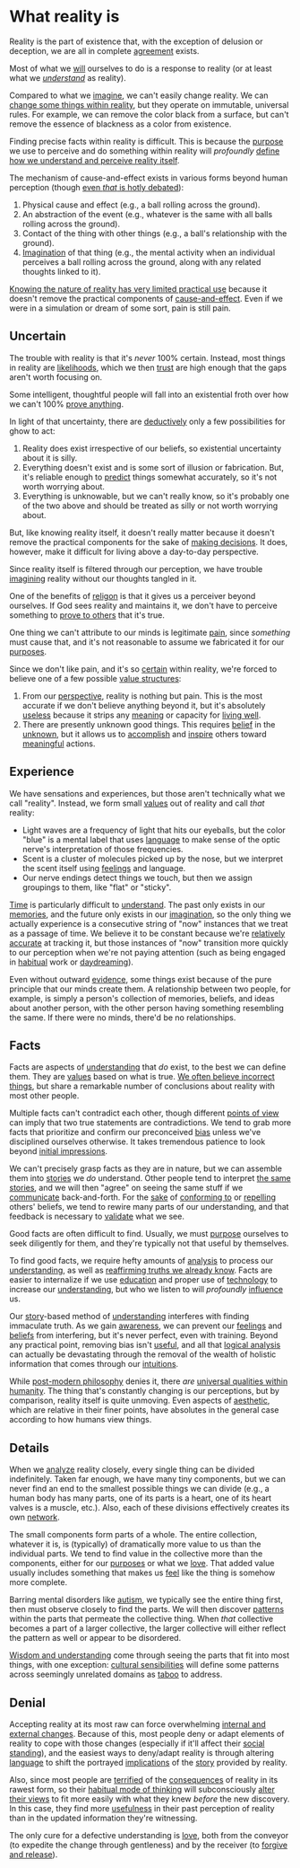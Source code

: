 
# What reality is

Reality is the part of existence that, with the exception of delusion or deception, we are all in complete [agreement](conflicts-inner.md) exists.

Most of what we [will](purpose.md) ourselves to do is a response to reality (or at least what we *[understand](understanding.md)* as reality).

Compared to what we [imagine](imagination.md), we can't easily change reality. We can [change some things within reality](mind-creativity-results.md), but they operate on immutable, universal rules. For example, we can remove the color black from a surface, but can't remove the essence of blackness as a color from existence.

Finding precise facts within reality is difficult. This is because the [purpose](purpose.md) we use to perceive and do something within reality will *profoundly* [define how we understand and perceive reality itself](image.md).

The mechanism of cause-and-effect exists in various forms beyond human perception (though [even *that* is hotly debated](glossary-philosophy.md)):

1. Physical cause and effect (e.g., a ball rolling across the ground).
2. An abstraction of the event (e.g., whatever is the same with all balls rolling across the ground).
3. Contact of the thing with other things (e.g., a ball's relationship with the ground).
4. [Imagination](imagination.md) of that thing (e.g., the mental activity when an individual perceives a ball rolling across the ground, along with any related thoughts linked to it).

[Knowing the nature of reality has very limited practical use](philosophy.md) because it doesn't remove the practical components of [cause-and-effect](mind-creativity-results.md). Even if we were in a simulation or dream of some sort, pain is still pain.

## Uncertain

The trouble with reality is that it's *never* 100% certain. Instead, most things in reality are [likelihoods](math.md), which we then [trust](trust.md) are high enough that the gaps aren't worth focusing on.

Some intelligent, thoughtful people will fall into an existential froth over how we can't 100% [prove anything](understanding-certainty.md).

In light of that uncertainty, there are [deductively](logic.md) only a few possibilities for ghow to act:

1. Reality does exist irrespective of our beliefs, so existential uncertainty about it is silly.
2. Everything doesn't exist and is some sort of illusion or fabrication. But, it's reliable enough to [predict](imagination.md) things somewhat accurately, so it's not worth worrying about.
3. Everything is unknowable, but we can't really know, so it's probably one of the two above and should be treated as silly or not worth worrying about.

But, like knowing reality itself, it doesn't really matter because it doesn't remove the practical components for the sake of [making decisions](decisions.md). It does, however, make it difficult for living above a day-to-day perspective.

Since reality itself is filtered through our perception, we have trouble [imagining](imagination.md) reality without our thoughts tangled in it.

One of the benefits of [religon](religion.md) is that it gives us a perceiver beyond ourselves. If God sees reality and maintains it, we don't have to perceive something to [prove to others](power-influence.md) that it's true.

One thing we can't attribute to our minds is legitimate [pain](mind-feelings-fear.md), since *something* must cause that, and it's not reasonable to assume we fabricated it for our [purposes](purpose.md).

Since we don't like pain, and it's so [certain](understanding-certainty.md) within reality, we're forced to believe one of a few possible [value structures](values.md):

1. From our [perspective](image.md), reality is nothing but pain. This is the most accurate if we don't believe anything beyond it, but it's absolutely [useless](purpose.md) because it strips any [meaning](meaning.md) or capacity for [living well](goodlife.md).
2. There are presently unknown good things. This requires [belief](understanding-certainty.md) in the [unknown](unknown.md), but it allows us to [accomplish](purpose.md) and [inspire](power-influence.md) others toward [meaningful](meaning.md) actions.

## Experience

We have sensations and experiences, but those aren't technically what we call "reality". Instead, we form small [values](values.md) out of reality and call *that* reality:

- Light waves are a frequency of light that hits our eyeballs, but the color "blue" is a mental label that uses [language](language.md) to make sense of the optic nerve's interpretation of those frequencies.
- Scent is a cluster of molecules picked up by the nose, but we interpret the scent itself using [feelings](mind-feelings.md) and language.
- Our nerve endings detect things we touch, but then we assign groupings to them, like "flat" or "sticky".

[Time](datetime.md) is particularly difficult to [understand](understanding.md). The past only exists in our [memories](mind-memory.md), and the future only exists in our [imagination](imagination.md), so the only thing we actually experience is a consecutive string of "now" instances that we treat as a passage of time. We believe it to be constant because we're [relatively accurate](mind-bias.md) at tracking it, but those instances of "now" transition more quickly to our perception when we're not paying attention (such as being engaged in [habitual](habits.md) work or [daydreaming](imagination.md)).

Even without outward [evidence](science.md), some things exist because of the pure principle that our minds create them. A relationship between two people, for example, is simply a person's collection of memories, beliefs, and ideas about another person, with the other person having something resembling the same. If there were no minds, there'd be no relationships.

## Facts

Facts are aspects of [understanding](understanding.md) that *do* exist, to the best we can define them. They are [values](values.md) based on what is true. [We often believe incorrect things](image-distortion.md), but share a remarkable number of conclusions about reality with most other people.

Multiple facts can't contradict each other, though different [points of view](image.md) can imply that two true statements are contradictions. We tend to grab more facts that prioritize and confirm our preconceived [bias](mind-bias.md) unless we've disciplined ourselves otherwise. It takes tremendous patience to look beyond [initial impressions](image.md).

We can't precisely grasp facts as they are in nature, but we can assemble them into [stories](stories.md) we *do* understand. Other people tend to interpret [the same stories](humanity-universals.md), and we will then "agree" on seeing the same stuff if we [communicate](language.md) back-and-forth. For the [sake](purpose.md) of [conforming to](culture.md) or [repelling](people-5_conflicts.md) others' beliefs, we tend to rewire many parts of our understanding, and that feedback is necessary to [validate](understanding-certainty.md) what we see.

Good facts are often difficult to find. Usually, we must [purpose](purpose.md) ourselves to seek diligently for them, and they're typically not that useful by themselves.

To find good facts, we require hefty amounts of [analysis](logic.md) to process our [understanding](understanding.md), as well as [reaffirming truths we already know](understanding-certainty.md). Facts are easier to internalize if we use [education](pedagogy.md) and proper use of [technology](technology.md) to increase our [understanding](understanding.md), but who we listen to will *profoundly* [influence](power-influence.md) us.

Our [story](stories.md)-based method of [understanding](understanding.md) interferes with finding immaculate truth. As we gain [awareness](awareness.md), we can prevent our [feelings](mind-feelings.md) and [beliefs](understanding-certainty.md) from interfering, but it's never perfect, even with training. Beyond any practical point, removing bias isn't [useful](purpose.md), and all that [logical analysis](logic.md) can actually be devastating through the removal of the wealth of holistic information that comes through our [intuitions](mind-feelings.md).

While [post-modern philosophy](philosophy.md) denies it, there *are* [universal qualities within humanity](humanity-universals.md). The thing that's constantly changing is our perceptions, but by comparison, reality itself is quite unmoving. Even aspects of [aesthetic](values-quality.md), which are relative in their finer points, have absolutes in the general case according to how humans view things.

## Details

When we [analyze](logic.md) reality closely, every single thing can be divided indefinitely. Taken far enough, we have many tiny components, but we can never find an end to the smallest possible things we can divide (e.g., a human body has many parts, one of its parts is a heart, one of its heart valves is a muscle, etc.). Also, each of these divisions effectively creates its own [network](networks.md).

The small components form parts of a whole. The entire collection, whatever it is, is (typically) of dramatically more value to us than the individual parts. We tend to find value in the collective more than the components, either for our [purposes](purpose.md) or what we [love](people-love.md). That added value usually includes something that makes us [feel](mind-feelings.md) like the thing is somehow more complete.

Barring mental disorders like [autism](autism.md), we typically see the entire thing first, then must observe closely to find the parts. We will then discover [patterns](symbols.md) within the parts that permeate the collective thing. When *that* collective becomes a part of a larger collective, the larger collective will either reflect the pattern as well or appear to be disordered.

[Wisdom and understanding](understanding.md) come through seeing the parts that fit into most things, with one exception: [cultural sensibilities](culture.md) will define some patterns across seemingly unrelated domains as [taboo](morality-taboo.md) to address.

## Denial

Accepting reality at its most raw can force overwhelming [internal and external changes](changes.md). Because of this, most people deny or adapt elements of reality to cope with those changes (especially if it'll affect their [social standing](groups-member.md)), and the easiest ways to deny/adapt reality is through altering [language](language.md) to shift the portrayed [implications](mind-feelings.md) of the [story](stories.md) provided by reality.

Also, since most people are [terrified](mind-feelings-fear.md) of the [consequences](mind-creativity-results.md) of reality in its rawest form, so their [habitual mode of thinking](habits.md) will subconsciously [alter their views](image-distortion.md) to fit more easily with what they knew *before* the new discovery. In this case, they find more [usefulness](purpose.md) in their past perception of reality than in the updated information they're witnessing.

The only cure for a defective understanding is [love](people-love.md), both from the conveyor (to expedite the change through gentleness) and by the receiver (to [forgive and release](mind-feelings-happiness-stress.md)).
